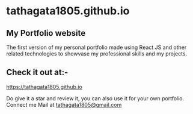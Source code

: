# tathagata1805.github.io

## My Portfolio website
The first version of my personal portfolio made using React JS and other related technologies to showvase my professional skills and my projects.

## Check it out at:-
https://tathagata1805.github.io

Do give it a star and review it, you can also use it for your own portfolio. 
Connect me Mail at tathagata1805@gmail.com
